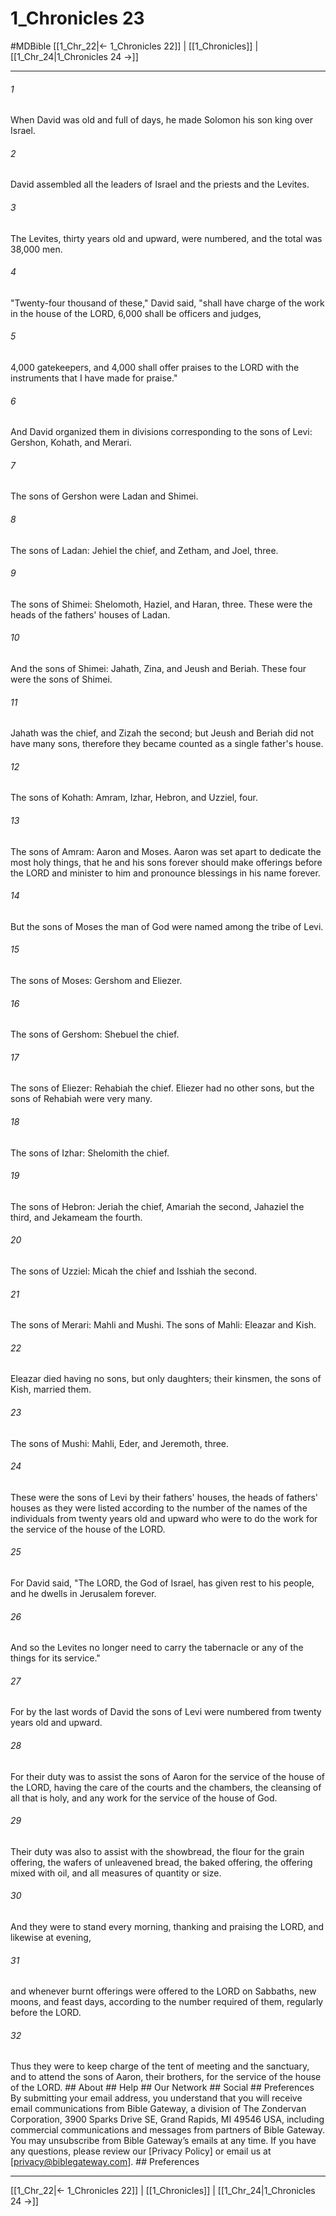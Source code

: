 # 1_Chronicles 23
#MDBible
[[1_Chr_22|← 1_Chronicles 22]] | [[1_Chronicles]] | [[1_Chr_24|1_Chronicles 24 →]]

***


###### 1 
When David was old and full of days, he made Solomon his son king over Israel. 

###### 2 
David assembled all the leaders of Israel and the priests and the Levites. 

###### 3 
The Levites, thirty years old and upward, were numbered, and the total was 38,000 men. 

###### 4 
"Twenty-four thousand of these," David said, "shall have charge of the work in the house of the LORD, 6,000 shall be officers and judges, 

###### 5 
4,000 gatekeepers, and 4,000 shall offer praises to the LORD with the instruments that I have made for praise." 

###### 6 
And David organized them in divisions corresponding to the sons of Levi: Gershon, Kohath, and Merari. 

###### 7 
The sons of Gershon were Ladan and Shimei. 

###### 8 
The sons of Ladan: Jehiel the chief, and Zetham, and Joel, three. 

###### 9 
The sons of Shimei: Shelomoth, Haziel, and Haran, three. These were the heads of the fathers' houses of Ladan. 

###### 10 
And the sons of Shimei: Jahath, Zina, and Jeush and Beriah. These four were the sons of Shimei. 

###### 11 
Jahath was the chief, and Zizah the second; but Jeush and Beriah did not have many sons, therefore they became counted as a single father's house. 

###### 12 
The sons of Kohath: Amram, Izhar, Hebron, and Uzziel, four. 

###### 13 
The sons of Amram: Aaron and Moses. Aaron was set apart to dedicate the most holy things, that he and his sons forever should make offerings before the LORD and minister to him and pronounce blessings in his name forever. 

###### 14 
But the sons of Moses the man of God were named among the tribe of Levi. 

###### 15 
The sons of Moses: Gershom and Eliezer. 

###### 16 
The sons of Gershom: Shebuel the chief. 

###### 17 
The sons of Eliezer: Rehabiah the chief. Eliezer had no other sons, but the sons of Rehabiah were very many. 

###### 18 
The sons of Izhar: Shelomith the chief. 

###### 19 
The sons of Hebron: Jeriah the chief, Amariah the second, Jahaziel the third, and Jekameam the fourth. 

###### 20 
The sons of Uzziel: Micah the chief and Isshiah the second. 

###### 21 
The sons of Merari: Mahli and Mushi. The sons of Mahli: Eleazar and Kish. 

###### 22 
Eleazar died having no sons, but only daughters; their kinsmen, the sons of Kish, married them. 

###### 23 
The sons of Mushi: Mahli, Eder, and Jeremoth, three. 

###### 24 
These were the sons of Levi by their fathers' houses, the heads of fathers' houses as they were listed according to the number of the names of the individuals from twenty years old and upward who were to do the work for the service of the house of the LORD. 

###### 25 
For David said, "The LORD, the God of Israel, has given rest to his people, and he dwells in Jerusalem forever. 

###### 26 
And so the Levites no longer need to carry the tabernacle or any of the things for its service." 

###### 27 
For by the last words of David the sons of Levi were numbered from twenty years old and upward. 

###### 28 
For their duty was to assist the sons of Aaron for the service of the house of the LORD, having the care of the courts and the chambers, the cleansing of all that is holy, and any work for the service of the house of God. 

###### 29 
Their duty was also to assist with the showbread, the flour for the grain offering, the wafers of unleavened bread, the baked offering, the offering mixed with oil, and all measures of quantity or size. 

###### 30 
And they were to stand every morning, thanking and praising the LORD, and likewise at evening, 

###### 31 
and whenever burnt offerings were offered to the LORD on Sabbaths, new moons, and feast days, according to the number required of them, regularly before the LORD. 

###### 32 
Thus they were to keep charge of the tent of meeting and the sanctuary, and to attend the sons of Aaron, their brothers, for the service of the house of the LORD. ## About ## Help ## Our Network ## Social ## Preferences By submitting your email address, you understand that you will receive email communications from Bible Gateway, a division of The Zondervan Corporation, 3900 Sparks Drive SE, Grand Rapids, MI 49546 USA, including commercial communications and messages from partners of Bible Gateway. You may unsubscribe from Bible Gateway&rsquo;s emails at any time. If you have any questions, please review our [Privacy Policy] or email us at [privacy@biblegateway.com]. ## Preferences

***

[[1_Chr_22|← 1_Chronicles 22]] | [[1_Chronicles]] | [[1_Chr_24|1_Chronicles 24 →]]
